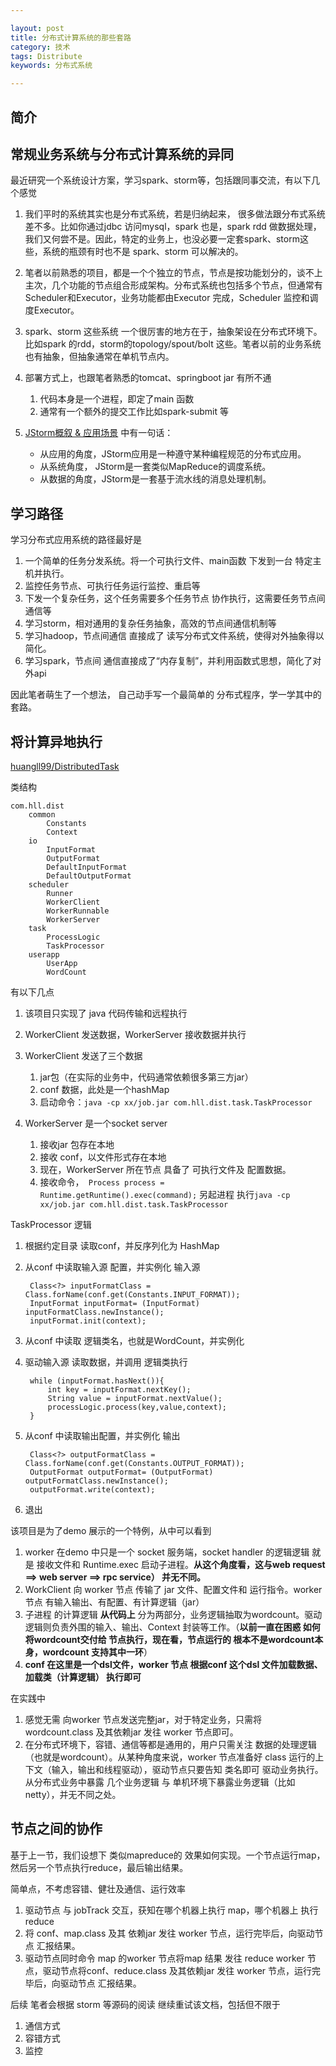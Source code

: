 ```yaml
---

layout: post
title: 分布式计算系统的那些套路
category: 技术
tags: Distribute
keywords: 分布式系统

---
```


## 简介

## 常规业务系统与分布式计算系统的异同

最近研究一个系统设计方案，学习spark、storm等，包括跟同事交流，有以下几个感觉

1. 我们平时的系统其实也是分布式系统，若是归纳起来， 很多做法跟分布式系统差不多。比如你通过jdbc 访问mysql，spark 也是，spark rdd 做数据处理，我们又何尝不是。因此，特定的业务上，也没必要一定套spark、storm这些，系统的瓶颈有时也不是 spark、storm 可以解决的。
2. 笔者以前熟悉的项目，都是一个个独立的节点，节点是按功能划分的，谈不上主次，几个功能的节点组合形成架构。分布式系统也包括多个节点，但通常有Scheduler和Executor，业务功能都由Executor 完成，Scheduler 监控和调度Executor。
2. spark、storm 这些系统 一个很厉害的地方在于，抽象架设在分布式环境下。比如spark 的rdd，storm的topology/spout/bolt 这些。笔者以前的业务系统也有抽象，但抽象通常在单机节点内。
3. 部署方式上，也跟笔者熟悉的tomcat、springboot jar 有所不通
	
	1. 代码本身是一个进程，即定了main 函数
	2. 通常有一个额外的提交工作比如spark-submit 等

4. [JStorm概叙 & 应用场景](https://github.com/alibaba/jstorm/wiki/%E6%A6%82%E5%8F%99-&-%E5%BA%94%E7%94%A8%E5%9C%BA%E6%99%AF) 中有一句话：

	* 从应用的角度，JStorm应用是一种遵守某种编程规范的分布式应用。
	* 从系统角度， JStorm是一套类似MapReduce的调度系统。 
	* 从数据的角度，JStorm是一套基于流水线的消息处理机制。


## 学习路径

学习分布式应用系统的路径最好是

1. 一个简单的任务分发系统。将一个可执行文件、main函数 下发到一台 特定主机并执行。
2. 监控任务节点、可执行任务运行监控、重启等
3. 下发一个复杂任务，这个任务需要多个任务节点 协作执行，这需要任务节点间通信等
4. 学习storm，相对通用的复杂任务抽象，高效的节点间通信机制等
5. 学习hadoop，节点间通信 直接成了 读写分布式文件系统，使得对外抽象得以简化。
6. 学习spark，节点间 通信直接成了“内存复制”，并利用函数式思想，简化了对外api
	

因此笔者萌生了一个想法， 自己动手写一个最简单的 分布式程序，学一学其中的套路。

## 将计算异地执行

[huangll99/DistributedTask](https://github.com/huangll99/DistributedTask/tree/master/src/main/java/com/hll/dist)

类结构

	com.hll.dist
		common
			Constants
			Context
		io
			InputFormat
			OutputFormat
			DefaultInputFormat
			DefaultOutputFormat
		scheduler
			Runner
			WorkerClient
			WorkerRunnable
			WorkerServer
		task
			ProcessLogic
			TaskProcessor
		userapp
			UserApp
			WordCount
		

有以下几点

1. 该项目只实现了 java 代码传输和远程执行
2. WorkerClient 发送数据，WorkerServer 接收数据并执行
3. WorkerClient 发送了三个数据

	1. jar包（在实际的业务中，代码通常依赖很多第三方jar）
	2. conf 数据，此处是一个hashMap
	3. 启动命令：`java -cp xx/job.jar com.hll.dist.task.TaskProcessor`

4. WorkerServer 是一个socket server

	1. 接收jar 包存在本地
	2. 接收 conf，以文件形式存在本地
	3. 现在，WorkerServer 所在节点 具备了 可执行文件及 配置数据。
	3. 接收命令，` Process process = Runtime.getRuntime().exec(command);` 另起进程 执行`java -cp xx/job.jar com.hll.dist.task.TaskProcessor`

TaskProcessor 逻辑

1. 根据约定目录 读取conf，并反序列化为 HashMap
2. 从conf 中读取输入源 配置，并实例化 输入源

		Class<?> inputFormatClass = Class.forName(conf.get(Constants.INPUT_FORMAT));
		InputFormat inputFormat= (InputFormat) inputFormatClass.newInstance();
    	inputFormat.init(context);
    	
3. 从conf 中读取 逻辑类名，也就是WordCount，并实例化
4. 驱动输入源 读取数据，并调用 逻辑类执行

	 	while (inputFormat.hasNext()){
      		int key = inputFormat.nextKey();
      		String value = inputFormat.nextValue();
      		processLogic.process(key,value,context);
    	}
    	
5. 从conf 中读取输出配置，并实例化 输出

 	  	Class<?> outputFormatClass = Class.forName(conf.get(Constants.OUTPUT_FORMAT));
    	OutputFormat outputFormat= (OutputFormat) outputFormatClass.newInstance();
   	 	outputFormat.write(context);
   	 	
5. 退出

该项目是为了demo 展示的一个特例，从中可以看到

1. worker 在demo 中只是一个 socket 服务端，socket handler 的逻辑逻辑 就是 接收文件和 Runtime.exec 启动子进程。**从这个角度看，这与web request ==> web server ==> rpc service） 并无不同。**
2. WorkClient 向 worker 节点 传输了 jar 文件、配置文件和 运行指令。worker 节点 有输入输出、有配置、有计算逻辑（jar）
1.  子进程 的计算逻辑 **从代码上** 分为两部分，业务逻辑抽取为wordcount。驱动逻辑则负责外围的输入、输出、Context 封装等工作。（**以前一直在困惑 如何将wordcount交付给 节点执行，现在看，节点运行的 根本不是wordcount本身，wordcount 支持其中一环**）
2. **conf 在这里是一个dsl文件，worker 节点 根据conf 这个dsl 文件加载数据、加载类（计算逻辑） 执行即可**

在实践中

1. 感觉无需 向worker 节点发送完整jar，对于特定业务，只需将wordcount.class 及其依赖jar 发往 worker 节点即可。
2. 在分布式环境下，容错、通信等都是通用的，用户只需关注 数据的处理逻辑（也就是wordcount）。从某种角度来说，worker 节点准备好 class 运行的上下文（输入，输出和线程驱动），驱动节点只要告知 类名即可 驱动业务执行。从分布式业务中暴露 几个业务逻辑 与 单机环境下暴露业务逻辑（比如netty），并无不同之处。

## 节点之间的协作

基于上一节，我们设想下 类似mapreduce的 效果如何实现。一个节点运行map，然后另一个节点执行reduce，最后输出结果。

简单点，不考虑容错、健壮及通信、运行效率

1. 驱动节点 与 jobTrack 交互，获知在哪个机器上执行 map，哪个机器上 执行reduce
2. 将 conf、map.class 及其 依赖jar 发往 worker 节点，运行完毕后，向驱动节点 汇报结果。
3. 驱动节点同时命令 map 的worker 节点将map 结果 发往 reduce worker 节点，驱动节点将conf、reduce.class 及其依赖jar 发往 worker 节点，运行完毕后，向驱动节点 汇报结果。

后续 笔者会根据 storm 等源码的阅读 继续重试该文档，包括但不限于

1. 通信方式
2. 容错方式
3. 监控
